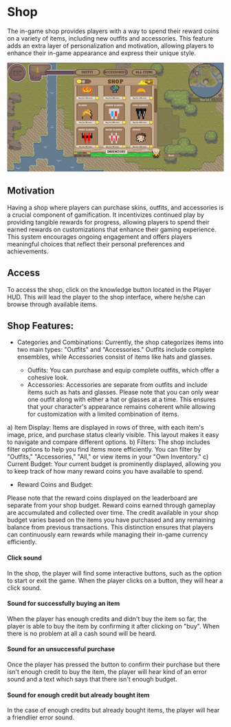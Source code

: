 # Shop

The in-game shop provides players with a way to spend their reward coins on a variety of items, including new outfits and accessories. 
This feature adds an extra layer of personalization and motivation, allowing players to enhance their in-game appearance and express their unique style.

![shop](assets/shop_overview.webp)

## Motivation

Having a shop where players can purchase skins, outfits, and accessories is a crucial component of gamification. 
It incentivizes continued play by providing tangible rewards for progress, allowing players to spend their earned rewards on customizations that enhance their gaming experience. 
This system encourages ongoing engagement and offers players meaningful choices that reflect their personal preferences and achievements.

## Access

To access the shop, click on the knowledge button located in the Player HUD. This will lead the player to the shop interface, where he/she can browse through available items.

## Shop Features:

 - Categories and Combinations:
     Currently, the shop categorizes items into two main types: "Outfits" and "Accessories." 
     Outfits include complete ensembles, while Accessories consist of items like hats and glasses.

     - Outfits: You can purchase and equip complete outfits, which offer a cohesive look.
     - Accessories: Accessories are separate from outfits and include items such as hats and glasses.
     Please note that you can only wear one outfit along with either a hat or glasses at a time. 
     This ensures that your character's appearance remains coherent while allowing for customization with a limited combination of items.

a) Item Display: Items are displayed in rows of three, with each item's image, price, and purchase status clearly visible. 
This layout makes it easy to navigate and compare different options.
b) Filters: The shop includes filter options to help you find items more efficiently. You can filter by "Outfits," "Accessories," "All," or view items in your "Own Inventory."
c) Current Budget: Your current budget is prominently displayed, allowing you to keep track of how many reward coins you have available to spend.

- Reward Coins and Budget:

Please note that the reward coins displayed on the leaderboard are separate from your shop budget. 
Reward coins earned through gameplay are accumulated and collected over time. 
The credit available in your shop budget varies based on the items you have purchased and any remaining balance from previous transactions. 
This distinction ensures that players can continuously earn rewards while managing their in-game currency efficiently.

#### Click sound

In the shop, the player will find some interactive buttons, such as the option to start or exit the game. When the player clicks on a button, they will hear a click sound.

#### Sound for successfully buying an item

When the player has enough credits and didn't buy the item so far, the player is able to buy the item by confirming it after clicking on "buy". When there is no problem at all
a cash sound will be heard.

#### Sound for an unsuccessful purchase

Once the player has pressed the button to confirm their purchase but there isn't enough credit to buy the item, the player will hear kind of an error sound and a text
which says that there isn't enough budget.


#### Sound for enough credit but already bought item

In the case of enough credits but already bought items, the player will hear a friendlier error sound.


